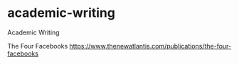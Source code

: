 # academic-writing
Academic Writing

The Four Facebooks https://www.thenewatlantis.com/publications/the-four-facebooks
